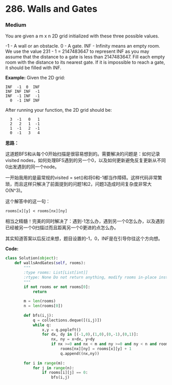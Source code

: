 # 286. Walls and Gates
### Medium

You are given a m x n 2D grid initialized with these three possible values.

-1 - A wall or an obstacle.
0 - A gate.
INF - Infinity means an empty room. We use the value 231 - 1 = 2147483647 to represent INF as you may assume that the distance to a gate is less than 2147483647.
Fill each empty room with the distance to its nearest gate. If it is impossible to reach a gate, it should be filled with INF.

**Example:**
Given the 2D grid:

```
INF  -1  0  INF
INF INF INF  -1
INF  -1 INF  -1
  0  -1 INF INF
```

After running your function, the 2D grid should be:

```
  3  -1   0   1
  2   2   1  -1
  1  -1   2  -1
  0  -1   3   4
```

**思路：**

这道题BFS和从每个0开始扫描是很容易想到的。需要解决的问题是：如何记录visited nodes，如何处理BFS遇到的另一个0，以及如何更新避免反复更新从不同0出发遇到的同一个node。

一开始我用的是最常规的visited = set()和将0和-1都当作障碍。这样代码非常繁琐，而且这样只解决了前面提到的问题1和2，问题3造成时间复杂度非常大O(N^3)。

这个解答中的这一句：

```
rooms[x][y] < rooms[nx][ny]
```

相当之精髓！完美的同时解决了：遇到-1怎么办，遇到另一个0怎么办，以及遇到已经被另一个0扫描过而且距离另一个0更进的点怎么办。

其实知道答案以后反过来想，题目设置的-1，0，INF是在引导你往这个方向想。

**Code:**
```python
class Solution(object):
    def wallsAndGates(self, rooms):
        """
        :type rooms: List[List[int]]
        :rtype: None Do not return anything, modify rooms in-place instead.
        """
        if not rooms or not rooms[0]:
            return
        
        m = len(rooms)
        n = len(rooms[0])
        
        def bfs(i,j):
            q = collections.deque([(i,j)])
            while q:
                x,y = q.popleft()
                for dx, dy in [(-1,0),(1,0),(0,-1),(0,1)]:
                    nx, ny = x+dx, y+dy
                    if nx >=0 and nx < m and ny >=0 and ny < n and rooms[x][y] < rooms[nx][ny]:
                        rooms[nx][ny] = rooms[x][y] + 1
                        q.append((nx,ny))
                
        for i in range(m):
            for j in range(n):
                if rooms[i][j] == 0:
                    bfs(i,j)
```
